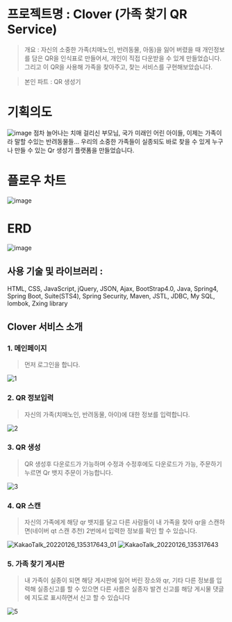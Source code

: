 


# 프로젝트명 : Clover (가족 찾기 QR Service)  
> 개요 : 
자신의 소중한 가족(치매노인, 반려동물, 아동)을 잃어 버렸을 때 개인정보를 담은 QR을 인식표로 만들어서, 개인이 직접 다운받을 수 있게 만들었습니다. 그리고 이 QR을 사용해 가족을 찾아주고, 찾는 서비스를 구현해보았습니다.

> 본인 파트 : QR 생성기

# 기획의도
![image](https://user-images.githubusercontent.com/90361160/154867546-8cac43e8-982e-48ba-b856-53dfe2ab5b15.png)
점차 늘어나는 치매 걸리신 부모님, 국가 미래인 어린 아이들, 이제는 가족이라 말할 수있는 반려동물들... 우리의 소중한 가족들이 실종되도 바로 찾을 수 있게 누구나 만들 수 있는 
Qr 생성기 플랫폼을 만들었습니다.

# 플로우 차트
![image](https://user-images.githubusercontent.com/90361160/154867831-f2f1fff9-3ceb-4f6f-a2dc-30be25db0b5a.png)

# ERD
![image](https://user-images.githubusercontent.com/90361160/154867848-160f2b1c-1b92-47a7-bd4f-52d95c49a039.png)


## 사용 기술 및 라이브러리 :
HTML, CSS, JavaScript, jQuery, JSON, Ajax, BootStrap4.0,  Java, Spring4, Spring Boot, Suite(STS4), Spring Security, Maven, JSTL,  JDBC, My SQL, lombok, Zxing library

##  Clover 서비스 소개 


### 1. 메인페이지
> 먼저 로그인을 합니다. 

![1](https://user-images.githubusercontent.com/90361160/150639712-4e867405-e1bd-420f-96cf-ad32c6cc3442.png)

### 2. QR 정보입력
> 자신의 가족(치매노인, 반려동물, 아이)에 대한 정보를 입력합니다.

![2](https://user-images.githubusercontent.com/90361160/150640076-3d52b10b-f0f0-4299-9021-09d03bb718a1.png)


### 3. QR 생성
> QR 생성후 다운로드가 가능하며 수정과 수정후에도 다운로드가 가능, 주문하기 누르면 Qr 뱃지 주문이 가능합니다.

![3](https://user-images.githubusercontent.com/90361160/150640099-9d3417f5-9c28-4f6e-8b7e-5a438fb93fcb.png)

### 4. QR 스캔
> 자신의 가족에게 해당 qr 뱃지를 달고 다른 사람들이 내 가족을 찾아 qr을 스캔하면(네이버 qt 스캔 추천) 2번에서 입력한 정보를 확인 할 수 있습니다.

![KakaoTalk_20220126_135317643_01](https://user-images.githubusercontent.com/90361160/151111877-e46f4609-549c-47a2-a9ef-9c75c818b686.jpg)
![KakaoTalk_20220126_135317643](https://user-images.githubusercontent.com/90361160/151112275-c4986ccb-161a-46a7-9fd9-750610cbc898.jpg)



### 5. 가족 찾기 게시판
> 내 가족이 실종이 되면 해당 게시판에 잃어 버린 장소와 qr, 기타 다른 정보를 입력해 실종신고를 할 수 있으면 다른 사름은 실종자 발견 신고를 해당 게시물 댓글에 지도로 표시하면서 신고 할 수 있습니다

![5](https://user-images.githubusercontent.com/90361160/150640124-4017e49f-5b4b-4b58-b20f-63488e58ff44.png)
